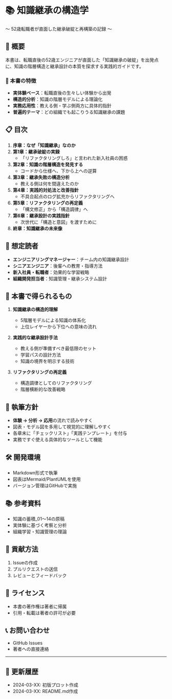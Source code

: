 # 📚 知識継承の構造学
〜 52歳転職者が直面した継承破綻と再構築の記録 〜

## 📖 概要

本書は、転職直後の52歳エンジニアが直面した「知識継承の破綻」を出発点に、知識の階層構造と継承設計の本質を探求する実践的ガイドです。

### 🎯 本書の特徴

- **実体験ベース**：転職直後の生々しい体験から出発
- **構造的分析**：知識の階層モデルによる理論化
- **実務応用性**：教える側・学ぶ側両方に具体的指針
- **普遍的テーマ**：どの組織でも起こりうる知識継承の課題

## 📋 目次

1. **序章：なぜ「知識継承」なのか**
2. **第1章：継承破綻の実録**
   - 「リファクタリングしろ」と言われた新入社員の困惑
3. **第2章：知識の階層構造を発見する**
   - コードから仕様へ、下から上への逆算
4. **第3章：継承失敗の構造分析**
   - 教える側は何を間違えたのか
5. **第4章：実践的対処法と改善指針**
   - 不具合起点のログ拡充からリファクタリングへ
6. **第5章：リファクタリングの再定義**
   - 「構文修正」から「構造調律」へ
7. **第6章：継承設計の実践指針**
   - 次世代に「構造と意図」を渡すために
8. **終章：知識継承の未来像**

## 👥 想定読者

- **エンジニアリングマネージャー**：チーム内の知識継承設計
- **シニアエンジニア**：後輩への教育・指導方法
- **新入社員・転職者**：効果的な学習戦略
- **組織開発担当者**：知識管理・継承システム設計

## 🎯 本書で得られるもの

1. **知識継承の構造的理解**
   - 5階層モデルによる知識の体系化
   - 上位レイヤーから下位への意味の流れ

2. **実践的な継承設計手法**
   - 教える側が準備すべき最低限のセット
   - 学習パスの設計方法
   - 知識の境界を明示する技術

3. **リファクタリングの再定義**
   - 構造調律としてのリファクタリング
   - 階層横断的な改善戦略

## 📝 執筆方針

- **体験 → 分析 → 応用**の流れで読みやすく
- 図表・モデル図を多用して視覚的に理解しやすく
- 各章末に「チェックリスト」「実践テンプレート」を付与
- 実務ですぐ使える具体的なツールとして機能

## 🛠 開発環境

- Markdown形式で執筆
- 図表はMermaid/PlantUMLを使用
- バージョン管理はGitHubで実施

## 📚 参考資料

- 知識の蓄積_01〜14の原稿
- 実体験に基づく考察と分析
- 組織学習・知識管理の理論

## 🤝 貢献方法

1. Issueの作成
2. プルリクエストの送信
3. レビューとフィードバック

## 📄 ライセンス

- 本書の著作権は著者に帰属
- 引用・転載は著者の許可が必要

## 📞 お問い合わせ

- GitHub Issues
- 著者への直接連絡

---

## 📅 更新履歴

- 2024-03-XX: 初版プロット作成
- 2024-03-XX: README.md作成
